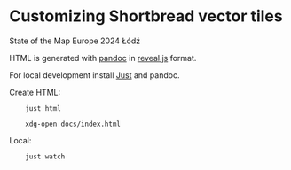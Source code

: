 # Customizing Shortbread vector tiles

State of the Map Europe 2024 Łódź


HTML is generated with [pandoc](https://pandoc.org/MANUAL.html#slide-shows) in [reveal.js](https://revealjs.com/) format.

For local development install [Just](https://github.com/casey/just#readme) and pandoc.

Create HTML:

        just html

        xdg-open docs/index.html

Local:

        just watch
